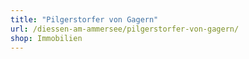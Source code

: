 ```yaml
---
title: "Pilgerstorfer von Gagern"
url: /diessen-am-ammersee/pilgerstorfer-von-gagern/
shop: Immobilien
---
```

